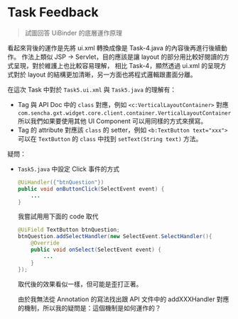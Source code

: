 Task Feedback
=============

> 試圖回答 UiBinder 的底層運作原理


看起來背後的運作是先將 ui.xml 轉換成像是 Task-4.java 的內容後再進行後續動作。
作法上類似 JSP -> Servlet，目的應該是讓 layout 的部分用比較好閱讀的方式呈現，對於維護上也比較容易理解，
相比 Task-4，顯然透過 ui.xml 的呈現方式對於 layout 的結構更加清晰，另一方面也將程式邏輯跟畫面分離。

在這次 Task 中對於 `Task5.ui.xml` 與 `Task5.java` 的理解有：
- Tag 與 API Doc 中的 `class` 對應，例如 `<c:VerticalLayoutContainer>` 對應 `com.sencha.gxt.widget.core.client.container.VerticalLayoutContainer`
	所以我們如果要使用其他 UI Component 可以用同樣的方式來撰寫。
- Tag 的 attribute 對應該 `class` 的 setter，例如 `<b:TextButton text="xxx">` 可以在 `TextButton` 的 `class` 中找到 `setText(String text)` 方法。


疑問：
- `Task5.java` 中設定 Click 事件的方式

	```java
	@UiHandler({"btnQuestion"})
	public void onButtonClick(SelectEvent event) {
		...
	}
	```

	
	我嘗試用用下面的 code 取代
	
	```java
	@UiField TextButton btnQuestion;
	btnQuestion.addSelectHandler(new SelectEvent.SelectHandler(){
		@Override
		public void onSelect(SelectEvent event) {
			...
		}
	});
	```
	
	
	取代後的效果看似一樣，但可能是歪打正著。
	
	由於我無法從 Annotation 的寫法找出跟 API 文件中的 addXXXHandler 對應的機制，所以我的疑問是：這個機制是如何運作的？
